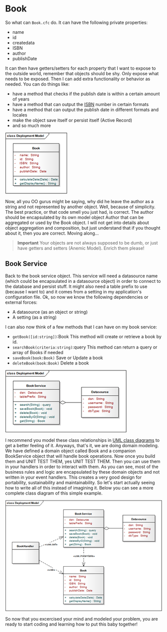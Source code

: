 # Book

So what can `Book.cfc` do. It can have the following private properties: 

* name
* id
* createdata
* ISBN
* author
* publishDate


It can then have getters/setters for each property that I want to expose to the outside world, remember that objects should be shy. Only expose what needs to be exposed. Then I can add extra functionality or behavior as needed. You can do things like:

* have a method that checks if the publish date is within a certain amount of years
* have a method that can output the [ISBN](http://www.amazon.com/exec/obidos/ASIN/) number in certain formats
* have a method that can output the publish date in different formats and locales
* make the object save itself or persist itself (Active Record)
* and so much more

![](../../images/modelguide_book.png)

Now, all you OO gurus might be saying, why did he leave the author as a string and not represented by another object. Well, because of simplicity. The best practice, or that code smell you just had, is correct. The author should be encapsulated by its own model object Author that can be aggregated or used by the Book object. I will not get into details about object aggregation and composition, but just understand that if you thought about it, then you are correct. Moving along...

> **Important** Your objects are not always supposed to be dumb, or just have getters and setters (Anemic Model). Enrich them please! 


## Book Service

Back to the book service object. This service will need a datasource name (which could be encapsulated in a datasource object) in order to connect to the database and persist stuff. It might also need a table prefix to use (because I want to) and it comes from a setting in my application's configuration file. Ok, so now we know the following dependencies or external forces:

* A datasource (as an object or string)
* A setting (as a string)

I can also now think of a few methods that I can have on my book service:

* `getBook([id:string])`:Book This method will create or retrieve a book by id.
* `searchBook(criteria:string)`:query This method can return a query or array of Books if needed
* `saveBook(book:Book)` Save or Update a book
* `deleteBook(book:Book)` Delete a book

![](../../images/modelguide_bookservice.png)


I recommend you model these class relationships in [UML class diagrams](http://www.agilemodeling.com/artifacts/classDiagram.htm) to get a better feeling of it. Anyways, that's it, we are doing domain modeling. We have defined a domain object called Book and a companion BookService object that will handle book operations. Now once you build them and UNIT TEST THEM, yes UNIT TEST THEM. Then you can use them in your handlers in order to interact with them. As you can see, most of the business rules and logic are encapsulated by these domain objects and not written in your event handlers. This creates a very good design for portability, sustainability and maintainability. So let's start actually seeing how to write all of this instead of imagining it. Below you can see a more complete class diagram of this simple example.

![](../../images/simplemodelclassdiagram.png)

So now that you excercised your mind and modeled your problem, you are ready to start coding and learning how to put this baby together!
